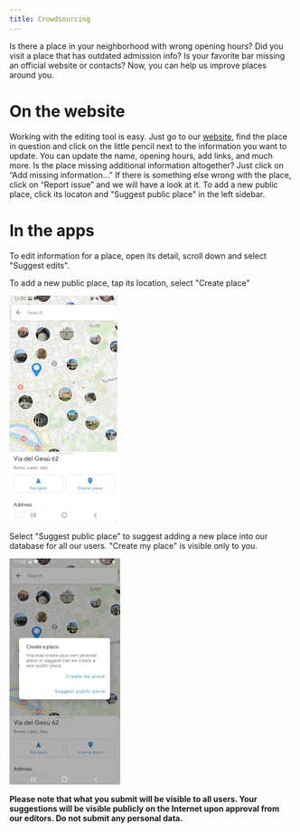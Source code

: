 ```yaml
---
title: Crowdsourcing
---
```


Is there a place in your neighborhood with wrong opening hours? Did you visit a place that has outdated admission info? Is your favorite bar missing an official website or contacts? Now, you can help us improve places around you.

# On the website

Working with the editing tool is easy. Just go to our [website](http://www.maps.sygic.com), find the place in question and click on the little pencil next to the information you want to update. You can update the name, opening hours, add links, and much more.
Is the place missing additional information altogether? Just click on “Add missing information...” If there is something else wrong with the place, click on “Report issue” and we will have a look at it.
To add a new public place, click its locaton and "Suggest public place" in the left sidebar.

# In the apps

To edit information for a place, open its detail, scroll down and select "Suggest edits".

To add a new public place, tap its location, select "Create place"

<div><img src="/assets/3-sygic-travel/9-help-us-improve-content-around-you/1-crowdsourcing/android-customplace.png" alt="" title="null" height=400 /></div>

Select "Suggest public place" to suggest adding a new place into our database for all our users. "Create my place" is visible only to you.
 
<div><img src="/assets/3-sygic-travel/9-help-us-improve-content-around-you/1-crowdsourcing/android-customplace2.png" alt="" title="null" height=400 /></div>

**Please note that what you submit will be visible to all users. Your suggestions will be visible publicly on the Internet upon approval from our editors. Do not submit any personal data.**




